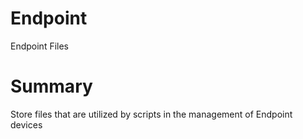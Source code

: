 # Endpoint
Endpoint Files

# Summary
Store files that are utilized by scripts in the management of Endpoint devices
